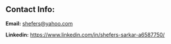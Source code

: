 ## Contact Info:

**Email:** shefers@yahoo.com

**Linkedin:** https://www.linkedin.com/in/shefers-sarkar-a6587750/

